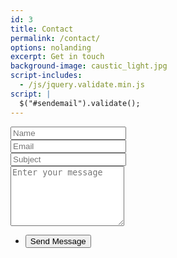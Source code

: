 ```yaml
---
id: 3
title: Contact
permalink: /contact/
options: nolanding
excerpt: Get in touch
background-image: caustic_light.jpg
script-includes:
  - /js/jquery.validate.min.js
script: |
  $("#sendemail").validate();
---
```


<section>
  <form id="sendemail" method="post" action="{{ site.data.tokens.mailaction }}">
    <div class="row uniform">
      <div class="6u 12u$(xsmall)">
        <input type="text" name="name" id="name" value="" placeholder="Name" />
      </div>
      <div class="6u$ 12u$(xsmall)">
        <input required type="email" name="email" id="email" value="" placeholder="Email" />
      </div>
      <div class="12u$">
        <input required type="text" minlength="2" name="subject" id="subject" value="" placeholder="Subject" />
      </div>
      <div class="12u$">
        <textarea required name="textbody" id="textbody" placeholder="Enter your message" rows="6"></textarea>
      </div>
      <div class="12u$">
        <ul class="actions">
          <li><input type="submit" value="Send Message" class="special" /></li>
        </ul>
      </div>
    </div>
    <input type="hidden" name="success"
           value="{{ '/contact-success' | prepend: site.baseurl | prepend: site.url }}" />
    <input type="hidden" name="failure"
           value="{{ '/contact-failure' | prepend: site.baseurl | prepend: site.url }}" />
  </form>
</section>
